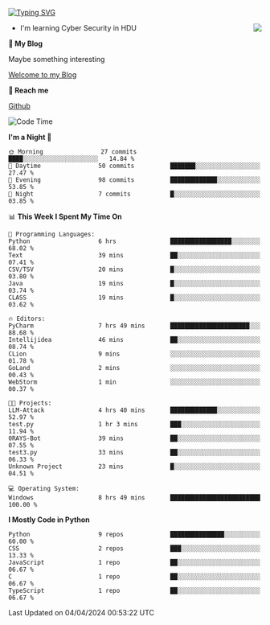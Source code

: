 [![Typing SVG](https://readme-typing-svg.herokuapp.com?font=Fira+Code&pause=1000&random=false&width=450&height=60&lines=Hello+%F0%9F%91%8B%F0%9F%8F%BB;I'm+JBNRZ)](https://git.io/typing-svg)

<a href="#">
  <img align="right" src="https://github-readme-stats.vercel.app/api?username=JBNRZ&show_icons=true&bg_color=15,f2f7fd,E0EAFC" />
</a>

- I'm learning Cyber Security in HDU

 **🌱 My Blog**

Maybe something interesting

[Welcome to my Blog](https://jbnrz.com.cn/)

 **💬 Reach me** 

[Github](https://github.com/JBNRZ)


<!--START_SECTION:waka-->
![Code Time](http://img.shields.io/badge/Code%20Time-415%20hrs%204%20mins-blue)

**I'm a Night 🦉** 

```text
🌞 Morning                27 commits          ████░░░░░░░░░░░░░░░░░░░░░   14.84 % 
🌆 Daytime                50 commits          ███████░░░░░░░░░░░░░░░░░░   27.47 % 
🌃 Evening                98 commits          █████████████░░░░░░░░░░░░   53.85 % 
🌙 Night                  7 commits           █░░░░░░░░░░░░░░░░░░░░░░░░   03.85 % 
```


📊 **This Week I Spent My Time On** 

```text
💬 Programming Languages: 
Python                   6 hrs               █████████████████░░░░░░░░   68.02 % 
Text                     39 mins             ██░░░░░░░░░░░░░░░░░░░░░░░   07.41 % 
CSV/TSV                  20 mins             █░░░░░░░░░░░░░░░░░░░░░░░░   03.80 % 
Java                     19 mins             █░░░░░░░░░░░░░░░░░░░░░░░░   03.74 % 
CLASS                    19 mins             █░░░░░░░░░░░░░░░░░░░░░░░░   03.62 % 

🔥 Editors: 
PyCharm                  7 hrs 49 mins       ██████████████████████░░░   88.68 % 
Intellijidea             46 mins             ██░░░░░░░░░░░░░░░░░░░░░░░   08.74 % 
CLion                    9 mins              ░░░░░░░░░░░░░░░░░░░░░░░░░   01.78 % 
GoLand                   2 mins              ░░░░░░░░░░░░░░░░░░░░░░░░░   00.43 % 
WebStorm                 1 min               ░░░░░░░░░░░░░░░░░░░░░░░░░   00.37 % 

🐱‍💻 Projects: 
LLM-Attack               4 hrs 40 mins       █████████████░░░░░░░░░░░░   52.97 % 
test.py                  1 hr 3 mins         ███░░░░░░░░░░░░░░░░░░░░░░   11.94 % 
0RAYS-Bot                39 mins             ██░░░░░░░░░░░░░░░░░░░░░░░   07.55 % 
test3.py                 33 mins             ██░░░░░░░░░░░░░░░░░░░░░░░   06.33 % 
Unknown Project          23 mins             █░░░░░░░░░░░░░░░░░░░░░░░░   04.51 % 

💻 Operating System: 
Windows                  8 hrs 49 mins       █████████████████████████   100.00 % 
```

**I Mostly Code in Python** 

```text
Python                   9 repos             ███████████████░░░░░░░░░░   60.00 % 
CSS                      2 repos             ███░░░░░░░░░░░░░░░░░░░░░░   13.33 % 
JavaScript               1 repo              ██░░░░░░░░░░░░░░░░░░░░░░░   06.67 % 
C                        1 repo              ██░░░░░░░░░░░░░░░░░░░░░░░   06.67 % 
TypeScript               1 repo              ██░░░░░░░░░░░░░░░░░░░░░░░   06.67 % 
```




 Last Updated on 04/04/2024 00:53:22 UTC
<!--END_SECTION:waka-->
